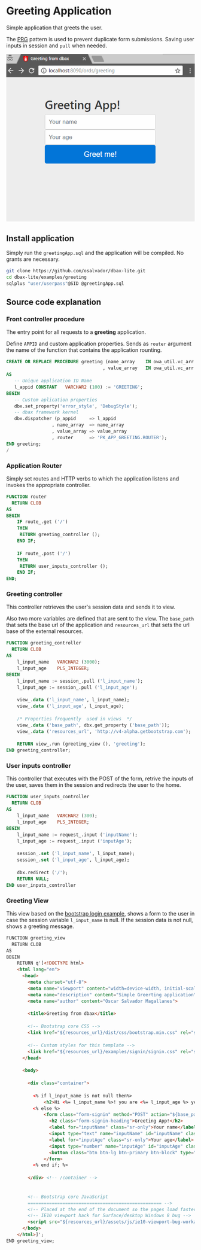 # Greeting Application

Simple application that greets the user.

The [PRG](https://en.wikipedia.org/wiki/Post/Redirect/Get) pattern is used to prevent duplicate form submissions. Saving user inputs in session and `pull` when needed. 


![dbax greeting Application](greetingApp.gif)


## Install application

Simply run the `greetingApp.sql` and the application will be compiled. No grants are necessary. 

```sh
git clone https://github.com/osalvador/dbax-lite.git
cd dbax-lite/examples/greeting
sqlplus "user/userpass"@SID @greetingApp.sql
```

## Source code explanation

### Front controller procedure

The entry point for all requests to a **greeting** application.

Define `APPID` and custom application properties. Sends as `router` argument the name of the function that contains the application rounting.

```sql
CREATE OR REPLACE PROCEDURE greeting (name_array    IN owa_util.vc_arr DEFAULT dbx.empty_vc_arr
                                    , value_array   IN owa_util.vc_arr DEFAULT dbx.empty_vc_arr )
AS
   -- Unique application ID Name
   l_appid CONSTANT   VARCHAR2 (100) := 'GREETING';
BEGIN
   -- Custom aplication properties  
   dbx.set_property('error_style', 'DebugStyle');   
   -- dbax framework kernel 
   dbx.dispatcher (p_appid     => l_appid
                 , name_array  => name_array
                 , value_array => value_array
                 , router      => 'PK_APP_GREETING.ROUTER');
END greeting;
/
```


### Application Router

Simply set routes and HTTP verbs to which the application listens and invokes the appropriate controller.

```sql
FUNCTION router
  RETURN CLOB
AS
BEGIN
    IF route_.get ('/')
    THEN
     RETURN greeting_controller ();
    END IF;

    IF route_.post ('/')
    THEN
     RETURN user_inputs_controller ();
    END IF;
END;
```

### Greeting controller

This controller retrieves the user's session data and sends it to view. 

Also two more variables are defined that are sent to the view. The `base_path` that sets the base url of the application and `resources_url` that sets the url base of the external resources.

```sql
FUNCTION greeting_controller
  RETURN CLOB
AS
    l_input_name   VARCHAR2 (3000);
    l_input_age    PLS_INTEGER;
BEGIN
    l_input_name := session_.pull ('l_input_name');
    l_input_age := session_.pull ('l_input_age');

    view_.data ('l_input_name', l_input_name);
    view_.data ('l_input_age', l_input_age);

    /* Properties frequently  used in views  */   
    view_.data ('base_path', dbx.get_property ('base_path'));
    view_.data ('resources_url', 'http://v4-alpha.getbootstrap.com');

    RETURN view_.run (greeting_view (), 'greeting');
END greeting_controller;
```

### User inputs controller

This controller that executes with the POST of the form, retrive the inputs of the user, saves them in the session and redirects the user to the home.

```sql
FUNCTION user_inputs_controller
  RETURN CLOB
AS
    l_input_name   VARCHAR2 (300);
    l_input_age    PLS_INTEGER;
BEGIN
    l_input_name := request_.input ('inputName');
    l_input_age := request_.input ('inputAge');

    session_.set ('l_input_name', l_input_name);
    session_.set ('l_input_age', l_input_age);

    dbx.redirect ('/');
    RETURN NULL;
END user_inputs_controller
```

### Greeting View

This view based on the [bootstrap login example](https://getbootstrap.com/examples/signin/), shows a form to the user in case the session variable `l_input_name` is null. If the session data is not null, shows a greeting message. 

```html
FUNCTION greeting_view
  RETURN CLOB
AS
BEGIN
    RETURN q'[<!DOCTYPE html>
    <html lang="en">
      <head>
        <meta charset="utf-8">
        <meta name="viewport" content="width=device-width, initial-scale=1, shrink-to-fit=no">
        <meta name="description" content="Simple Greerting application">
        <meta name="author" content="Oscar Salvador Magallanes">
        
        <title>Greeting from dbax</title>

        <!-- Bootstrap core CSS -->
        <link href="${resources_url}/dist/css/bootstrap.min.css" rel="stylesheet">

        <!-- Custom styles for this template -->
        <link href="${resources_url}/examples/signin/signin.css" rel="stylesheet">
      </head>

      <body>

        <div class="container">

          <% if l_input_name is not null then%>
              <h2>Hi <%= l_input_name %>! you are <%= l_input_age %> years old</h2>
          <% else %>
              <form class="form-signin" method="POST" action="${base_path}/">
                <h2 class="form-signin-heading">Greeting App!</h2>
                <label for="inputName" class="sr-only">Your name</label>
                <input type="text" name="inputName" id="inputName" class="form-control" placeholder="Your name" required autofocus>
                <label for="inputAge" class="sr-only">Your age</label>
                <input type="number" name="inputAge" id="inputAge" class="form-control" placeholder="Your age" required>
                <button class="btn btn-lg btn-primary btn-block" type="submit">Greet me!</button>
              </form>
          <% end if; %>

        </div> <!-- /container -->


        <!-- Bootstrap core JavaScript
        ================================================== -->
        <!-- Placed at the end of the document so the pages load faster -->
        <!-- IE10 viewport hack for Surface/desktop Windows 8 bug -->
        <script src="${resources_url}/assets/js/ie10-viewport-bug-workaround.js"></script>
      </body>
    </html>]';
END greeting_view;
```